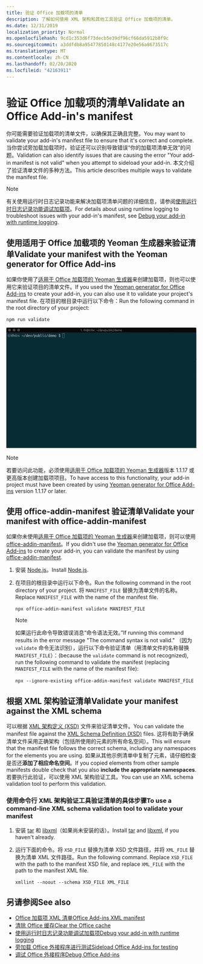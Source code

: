 ```yaml
---
title: 验证 Office 加载项的清单
description: 了解如何使用 XML 架构和其他工具验证 Office 加载项的清单。
ms.date: 12/31/2019
localization_priority: Normal
ms.openlocfilehash: 9cd1c353d6f73decb5e39df96cf66da5912b8f9c
ms.sourcegitcommit: a3ddfdb8a95477850148c4177e20e56a8673517c
ms.translationtype: MT
ms.contentlocale: zh-CN
ms.lasthandoff: 02/20/2020
ms.locfileid: "42163911"
---
```

# <a name="validate-an-office-add-ins-manifest"></a><span data-ttu-id="ba3ca-103">验证 Office 加载项的清单</span><span class="sxs-lookup"><span data-stu-id="ba3ca-103">Validate an Office Add-in's manifest</span></span>

<span data-ttu-id="ba3ca-104">你可能需要验证加载项的清单文件，以确保其正确且完整。</span><span class="sxs-lookup"><span data-stu-id="ba3ca-104">You may want to validate your add-in's manifest file to ensure that it's correct and complete.</span></span> <span data-ttu-id="ba3ca-105">当你尝试旁加载加载项时，验证还可以识别导致错误“你的加载项清单无效”的问题。</span><span class="sxs-lookup"><span data-stu-id="ba3ca-105">Validation can also identify issues that are causing the error "Your add-in manifest is not valid" when you attempt to sideload your add-in.</span></span> <span data-ttu-id="ba3ca-106">本文介绍了验证清单文件的多种方法。</span><span class="sxs-lookup"><span data-stu-id="ba3ca-106">This article describes multiple ways to validate the manifest file.</span></span>

> [!NOTE]
> <span data-ttu-id="ba3ca-107">有关使用运行时日志记录功能来解决加载项清单问题的详细信息，请参阅[使用运行时日志记录功能调试加载项](runtime-logging.md)。</span><span class="sxs-lookup"><span data-stu-id="ba3ca-107">For details about using runtime logging to troubleshoot issues with your add-in's manifest, see [Debug your add-in with runtime logging](runtime-logging.md).</span></span>

## <a name="validate-your-manifest-with-the-yeoman-generator-for-office-add-ins"></a><span data-ttu-id="ba3ca-108">使用适用于 Office 加载项的 Yeoman 生成器来验证清单</span><span class="sxs-lookup"><span data-stu-id="ba3ca-108">Validate your manifest with the Yeoman generator for Office Add-ins</span></span>

<span data-ttu-id="ba3ca-109">如果你使用了[适用于 Office 加载项的 Yeoman 生成器](https://www.npmjs.com/package/generator-office)来创建加载项，则也可以使用它来验证项目的清单文件。</span><span class="sxs-lookup"><span data-stu-id="ba3ca-109">If you used the [Yeoman generator for Office Add-ins](https://www.npmjs.com/package/generator-office) to create your add-in, you can also use it to validate your project's manifest file.</span></span> <span data-ttu-id="ba3ca-110">在项目的根目录中运行以下命令：</span><span class="sxs-lookup"><span data-stu-id="ba3ca-110">Run the following command in the root directory of your project:</span></span>

```command&nbsp;line
npm run validate
```

![动画 gif 显示 Yo Office 验证程序（在命令行处运行并生成显示“验证已通过”的结果）。](../images/yo-office-validator.gif)

> [!NOTE]
> <span data-ttu-id="ba3ca-112">若要访问此功能，必须使用[适用于 Office 加载项的 Yeoman 生成器](https://www.npmjs.com/package/generator-office)版本 1.1.17 或更高版本创建加载项项目。</span><span class="sxs-lookup"><span data-stu-id="ba3ca-112">To have access to this functionality, your add-in project must have been created by using [Yeoman generator for Office Add-ins](https://www.npmjs.com/package/generator-office) version 1.1.17 or later.</span></span>

## <a name="validate-your-manifest-with-office-addin-manifest"></a><span data-ttu-id="ba3ca-113">使用 office-addin-manifest 验证清单</span><span class="sxs-lookup"><span data-stu-id="ba3ca-113">Validate your manifest with office-addin-manifest</span></span>

<span data-ttu-id="ba3ca-114">如果你未使用[适用于 Office 加载项的 Yeoman 生成器](https://www.npmjs.com/package/generator-office)来创建加载项，则可以使用 [office-addin-manifest](https://www.npmjs.com/package/office-addin-manifest)。</span><span class="sxs-lookup"><span data-stu-id="ba3ca-114">If you didn't use the [Yeoman generator for Office Add-ins](https://www.npmjs.com/package/generator-office) to create your add-in, you can validate the manifest by using [office-addin-manifest](https://www.npmjs.com/package/office-addin-manifest).</span></span>

1. <span data-ttu-id="ba3ca-115">安装 [Node.js](https://nodejs.org/download/)。</span><span class="sxs-lookup"><span data-stu-id="ba3ca-115">Install [Node.js](https://nodejs.org/download/).</span></span>

2. <span data-ttu-id="ba3ca-116">在项目的根目录中运行以下命令。</span><span class="sxs-lookup"><span data-stu-id="ba3ca-116">Run the following command in the root directory of your project.</span></span> <span data-ttu-id="ba3ca-117">将 `MANIFEST_FILE` 替换为清单文件的名称。</span><span class="sxs-lookup"><span data-stu-id="ba3ca-117">Replace `MANIFEST_FILE` with the name of the manifest file.</span></span>

    ```command&nbsp;line
    npx office-addin-manifest validate MANIFEST_FILE
    ```

    > [!NOTE]
    > <span data-ttu-id="ba3ca-118">如果运行此命令导致错误消息“命令语法无效。”</span><span class="sxs-lookup"><span data-stu-id="ba3ca-118">If running this command results in the error message "The command syntax is not valid."</span></span> <span data-ttu-id="ba3ca-119">（因为 `validate` 命令无法识别），运行以下命令验证清单（用清单文件的名称替换 `MANIFEST_FILE`）：</span><span class="sxs-lookup"><span data-stu-id="ba3ca-119">(because the `validate` command is not recognized), run the following command to validate the manifest (replacing `MANIFEST_FILE` with the name of the manifest file):</span></span> 
    >
    > `npx --ignore-existing office-addin-manifest validate MANIFEST_FILE`

## <a name="validate-your-manifest-against-the-xml-schema"></a><span data-ttu-id="ba3ca-120">根据 XML 架构验证清单</span><span class="sxs-lookup"><span data-stu-id="ba3ca-120">Validate your manifest against the XML schema</span></span>

<span data-ttu-id="ba3ca-121">可以根据 [XML 架构定义 (XSD)](/openspecs/office_file_formats/ms-owemxml/c6a06390-34b8-4b42-82eb-b28be12494a8) 文件来验证清单文件。</span><span class="sxs-lookup"><span data-stu-id="ba3ca-121">You can validate the manifest file against the [XML Schema Definition (XSD)](/openspecs/office_file_formats/ms-owemxml/c6a06390-34b8-4b42-82eb-b28be12494a8) files.</span></span> <span data-ttu-id="ba3ca-122">这将有助于确保清单文件采用正确架构（包括所使用的元素的所有命名空间）。</span><span class="sxs-lookup"><span data-stu-id="ba3ca-122">This will ensure that the manifest file follows the correct schema, including any namespaces for the elements you are using.</span></span> <span data-ttu-id="ba3ca-123">如果从其他示例清单中复制了元素，请仔细检查是否还**添加了相应命名空间**。</span><span class="sxs-lookup"><span data-stu-id="ba3ca-123">If you copied elements from other sample manifests double check that you also **include the appropriate namespaces**.</span></span> <span data-ttu-id="ba3ca-124">若要执行此验证，可以使用 XML 架构验证工具。</span><span class="sxs-lookup"><span data-stu-id="ba3ca-124">You can use an XML schema validation tool to perform this validation.</span></span>

### <a name="to-use-a-command-line-xml-schema-validation-tool-to-validate-your-manifest"></a><span data-ttu-id="ba3ca-125">使用命令行 XML 架构验证工具验证清单的具体步骤</span><span class="sxs-lookup"><span data-stu-id="ba3ca-125">To use a command-line XML schema validation tool to validate your manifest</span></span>

1. <span data-ttu-id="ba3ca-126">安装 [tar](https://www.gnu.org/software/tar/) 和 [libxml](http://xmlsoft.org/FAQ.html)（如果尚未安装的话）。</span><span class="sxs-lookup"><span data-stu-id="ba3ca-126">Install [tar](https://www.gnu.org/software/tar/) and [libxml](http://xmlsoft.org/FAQ.html), if you haven't already.</span></span>

2. <span data-ttu-id="ba3ca-p106">运行下面的命令。将 `XSD_FILE` 替换为清单 XSD 文件路径，并将 `XML_FILE` 替换为清单 XML 文件路径。</span><span class="sxs-lookup"><span data-stu-id="ba3ca-p106">Run the following command. Replace `XSD_FILE` with the path to the manifest XSD file, and replace `XML_FILE` with the path to the manifest XML file.</span></span>
    
    ```command&nbsp;line
    xmllint --noout --schema XSD_FILE XML_FILE
    ```

## <a name="see-also"></a><span data-ttu-id="ba3ca-129">另请参阅</span><span class="sxs-lookup"><span data-stu-id="ba3ca-129">See also</span></span>

- [<span data-ttu-id="ba3ca-130">Office 加载项 XML 清单</span><span class="sxs-lookup"><span data-stu-id="ba3ca-130">Office Add-ins XML manifest</span></span>](../develop/add-in-manifests.md)
- [<span data-ttu-id="ba3ca-131">清除 Office 缓存</span><span class="sxs-lookup"><span data-stu-id="ba3ca-131">Clear the Office cache</span></span>](clear-cache.md)
- [<span data-ttu-id="ba3ca-132">使用运行时日志记录功能调试加载项</span><span class="sxs-lookup"><span data-stu-id="ba3ca-132">Debug your add-in with runtime logging</span></span>](runtime-logging.md)
- [<span data-ttu-id="ba3ca-133">旁加载 Office 外接程序进行测试</span><span class="sxs-lookup"><span data-stu-id="ba3ca-133">Sideload Office Add-ins for testing</span></span>](sideload-office-add-ins-for-testing.md)
- [<span data-ttu-id="ba3ca-134">调试 Office 外接程序</span><span class="sxs-lookup"><span data-stu-id="ba3ca-134">Debug Office Add-ins</span></span>](debug-add-ins-using-f12-developer-tools-on-windows-10.md)